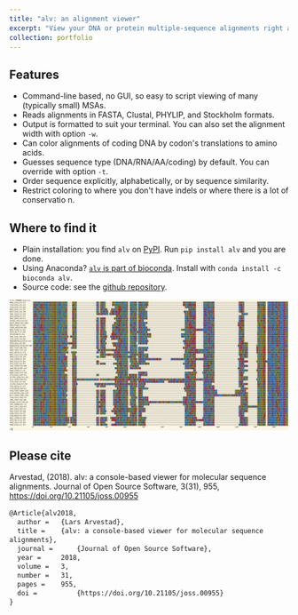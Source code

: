 ```yaml
---
title: "alv: an alignment viewer"
excerpt: "View your DNA or protein multiple-sequence alignments right at your command line. No need to launch a GUI!<br/><img src='/images/alv.png'>"
collection: portfolio
---
```


## Features

* Command-line based, no GUI, so easy to script viewing of many (typically small) MSAs.
* Reads alignments in FASTA, Clustal, PHYLIP, and Stockholm formats.
* Output is formatted to suit your terminal. You can also set the alignment width with option `-w`.
* Can color alignments of coding DNA by codon's translations to amino acids.
* Guesses sequence type (DNA/RNA/AA/coding) by default. You can override with option `-t`.
* Order sequence explicitly, alphabetically, or by sequence similarity.
* Restrict coloring to where you don't have indels or where there is a lot of conservatio
n.

## Where to find it

* Plain installation: you find `alv` on <a href="https://pypi.org/project/alv/">PyPI</a>. Run `pip install alv` and you are done.
* Using Anaconda? <a href="https://anaconda.org/bioconda/alv">`alv` is part of bioconda</a>. Install with `conda install -c bioconda alv`.
* Source code: see the <a href="https://github.com/arvestad/alv">github repository</a>.

<img src='/images/alv_pf00005.png'>

## Please cite

Arvestad, (2018). alv: a console-based viewer for molecular sequence alignments. Journal of Open Source Software, 3(31), 955, https://doi.org/10.21105/joss.00955

```
@Article{alv2018,
  author = 	 {Lars Arvestad},
  title = 	 {alv: a console-based viewer for molecular sequence alignments},
  journal = 	 {Journal of Open Source Software},
  year = 	 2018,
  volume = 	 3,
  number = 	 31,
  pages = 	 955,
  doi =          {https://doi.org/10.21105/joss.00955}
}
```
